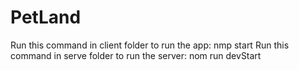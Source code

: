 # PetLand

Run this command in client folder to run the app: nmp start
Run this command in serve folder to run the server: nom run devStart
